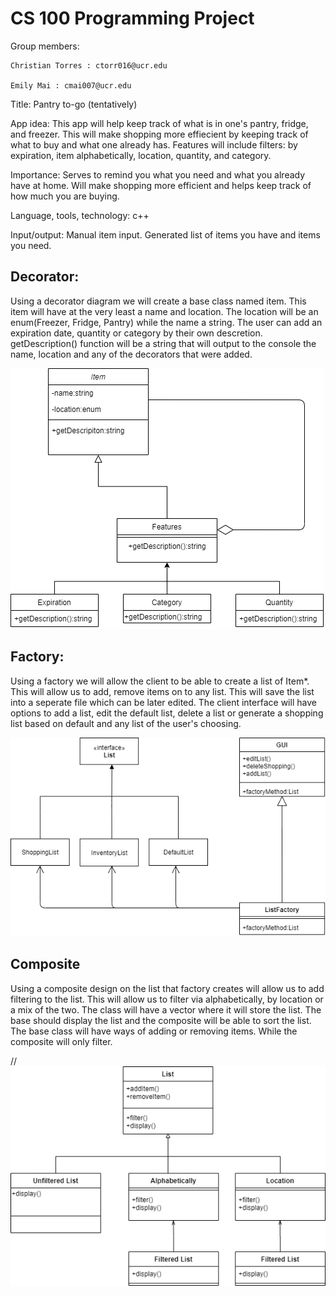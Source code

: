 # CS 100 Programming Project

Group members:

	Christian Torres : ctorr016@ucr.edu

	Emily Mai : cmai007@ucr.edu


Title: Pantry to-go (tentatively)

App idea:
	This app will help keep track of what is in one's pantry, fridge, and freezer.
This will make shopping more effiecient by keeping track of what to buy and what one already has. 
Features will include filters: by expiration, item alphabetically, location, quantity, and category.

Importance: 
	Serves to remind you what you need and what you already have at home. Will make shopping more efficient and helps keep track of how much you are buying.

Language, tools, technology: 
	c++

Input/output:
Manual item input.
Generated list of items you have and items you need.

## Decorator:

Using a decorator diagram we will create a base class named item. This item will have at the very least a name and location. The location will be an enum(Freezer, Fridge, Pantry) while the name a string. The user can add an expiration date, quantity or category by their own descretion. getDescription() function will be a string that will output to the console the name, location and any of the decorators that were added.

![](images/Untitled%20Diagram.png)
	
## Factory:

Using a factory we will allow the client to be able to create a list of Item*. This will allow us to add, remove items on to any list. This will save the list into a seperate file which can be later edited. The client interface will have options to add a list, edit the default list, delete a list or generate a shopping list based on default and any list of the user's choosing.

![](images/FactoryPattern.png)

## Composite

Using a composite design on the list that factory creates will allow us to add filtering to the list. This will allow us to filter via alphabetically, by location or a mix of the two. The class will have a vector where it will store the list. The base should display the list and the composite will be able to sort the list. The base class will have ways of adding or removing items. While the composite will only filter.

// ![](images/CompositePattern.png)
